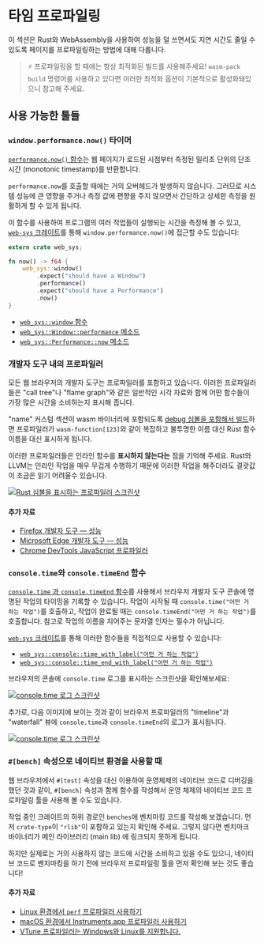# 타임 프로파일링

이 섹션은 Rust와 WebAssembly을 사용하여 성능을 덜 쓰면서도 지연 시간도 줄일 수 있도록 페이지를 프로파일링하는 방법에 대해 다룹니다.

> ⚡ 프로파일링을 할 때에는 항상 최적화된 빌드를 사용해주세요! `wasm-pack build` 명령어를 사용하고 있다면 이러한 최적화 옵션이 기본적으로 활성화돼있으니 참고해  주세요.

## 사용 가능한 툴들

### `window.performance.now()` 타이머

[`performance.now()` 함수][perf-now]는 웹 페이지가 로드된 시점부터 측정된 밀리초 단위의 단조 시간 (monotonic timestamp)를 반환합니다.

`performance.now`를 호출할 때에는 거의 오버헤드가 발생하지 않습니다. 그러므로 시스템 성능에 큰 영향을 주거나 측정 값에 편향을 주지 않으면서 간단하고 상세한 측정을 원활하게 할 수 있게 됩니다.

이 함수를 사용하여 프로그램의 여러 작업들이 실행되는 시간을 측정해 볼 수 있고, [`web-sys` 크레이트][web-sys]를 통해 `window.performance.now()`에 접근할 수도 있습니다:

```rust
extern crate web_sys;

fn now() -> f64 {
    web_sys::window()
        .expect("should have a Window")
        .performance()
        .expect("should have a Performance")
        .now()
}
```

* [`web_sys::window` 함수](https://rustwasm.github.io/wasm-bindgen/api/web_sys/fn.window.html)
* [`web_sys::Window::performance` 메소드](https://rustwasm.github.io/wasm-bindgen/api/web_sys/struct.Window.html#method.performance)
* [`web_sys::Performance::now` 메소드](https://rustwasm.github.io/wasm-bindgen/api/web_sys/struct.Performance.html#method.now)

[perf-now]: https://developer.mozilla.org/en-US/docs/Web/API/Performance/now

### 개발자 도구 내의 프로파일러

모든 웹 브라우저의 개발자 도구는 프로파일러를 포함하고 있습니다. 이러한 프로파일러들은 "call tree"나 "flame graph"와 같은 일반적인 시각 자료와 함께 어떤 함수들이 가장 많은 시간을 소비하는지 표시해 줍니다.

"name" 커스텀 섹션이 wasm 바이너리에 포함되도록 [debug 심볼을 포함해서 빌드][symbols]하면 프로파일러가 `wasm-function[123]`와 같이 복잡하고 불투명한 이름 대신 Rust 함수 이름을 대신 표시하게 됩니다.

이러한 프로파일러들은 인라인 함수를 **표시하지 않는다는** 점을 기억해 주세요. Rust와 LLVM는 인라인 작업을 매우 무겁게 수행하기 때문에 이러한 작업을 해주더라도 결괏값이 조금은 읽기 어려울수 있습니다.

[symbols]: ./debugging.html#building-with-debug-symbols

[![Rust 심볼을 표시하는 프로파일러 스크린샷](../images/game-of-life/profiler-with-rust-names.png)](../images/game-of-life/profiler-with-rust-names.png)

#### 추가 자료

* [Firefox 개발자 도구 — 성능](https://developer.mozilla.org/en-US/docs/Tools/Performance)
* [Microsoft Edge 개발자 도구 — 성능](https://docs.microsoft.com/en-us/microsoft-edge/devtools-guide/performance)
* [Chrome DevTools JavaScript 프로파일러](https://developers.google.com/web/tools/chrome-devtools/rendering-tools/js-execution)

### `console.time`와 `console.timeEnd` 함수

[`console.time` 과 `console.timeEnd` 함수][console-time]를 사용해서 브라우저 개발자 도구 콘솔에 명명된 작업의 타이밍을 기록할 수 있습니다. 작업이 시작될 때 `console.time("어떤 거 하는 작업")`를 호출하고, 작업이 완료될 때는 `console.timeEnd("어떤 거 하는 작업")`를 호출합니다. 참고로 작업의 이름을 지어주는 문자열 인자는 필수가 아닙니다.

[`web-sys` 크레이트][web-sys]를 통해 이러한 함수들을 직접적으로 사용할 수 있습니다:

* [`web_sys::console::time_with_label("어떤 거 하는 작업")`](https://rustwasm.github.io/wasm-bindgen/api/web_sys/console/fn.time_with_label.html)
* [`web_sys::console::time_end_with_label("어떤 거 하는 작업")`](https://rustwasm.github.io/wasm-bindgen/api/web_sys/console/fn.time_end_with_label.html)

브라우저의 콘솔에 `console.time` 로그를 표시하는 스크린샷을 확인해보세요:

[![console.time 로그 스크린샷](../images/game-of-life/console-time.png)](../images/game-of-life/console-time.png)

추가로, 다음 이미지에 보이는 것과 같이 브라우저 프로파일러의 "timeline"과 "waterfall" 뷰에 `console.time`과 `console.timeEnd`의 로그가 표시됩니다.

[![console.time 로그 스크린샷](../images/game-of-life/console-time-in-profiler.png)](../images/game-of-life/console-time-in-profiler.png)

[console-time]: https://developer.mozilla.org/en-US/docs/Web/API/Console/time

### `#[bench]` 속성으로 네이티브 환경을 사용할 때

웹 브라우저에서 `#[test]` 속성을 대신 이용하여 운영체제의 네이티브 코드로 디버깅을 했던 것과 같이, `#[bench]` 속성과 함께 함수를 작성해서 운영 체제의 네이티브 코드 프로파일링 툴을 사용해 볼 수도 있습니다.

작업 중인 크레이트의 하위 경로인 `benches`에 벤치마킹 코드를 작성해 보겠습니다. 먼저 `crate-type`이 `"rlib"`이 포함하고 있는지 확인해 주세요. 그렇지 않다면 벤치마크 바이너리가 메인 라이브러리 (main lib) 에 링크되지 못하게 됩니다.

하지만 실제로는 거의 사용하지 않는 코드에 시간을 소비하고 있을 수도 있으니, 네이티브 코드로 벤치마킹을 하기 전에 브라우저 프로파일링 툴을 먼저 확인해 보는 것도 좋습니다!

#### 추가 자료

* [Linux 환경에서 `perf` 프로파일러 사용하기](http://www.brendangregg.com/perf.html)
* [macOS 환경에서 Instruments.app 프로파일러 사용하기](https://help.apple.com/instruments/mac/current/)
* [VTune 프로파일러는 Windows와 Linux를 지원합니다.](https://software.intel.com/en-us/vtune)

[web-sys]: https://rustwasm.github.io/wasm-bindgen/web-sys/index.html
